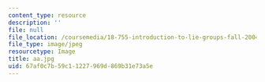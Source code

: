 ```yaml
---
content_type: resource
description: ''
file: null
file_location: /coursemedia/18-755-introduction-to-lie-groups-fall-2004/67af0c7b59c11227969d869b31e73a5e_aa.jpg
file_type: image/jpeg
resourcetype: Image
title: aa.jpg
uid: 67af0c7b-59c1-1227-969d-869b31e73a5e
---
```

